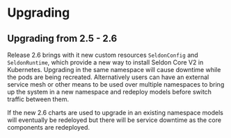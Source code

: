 # Upgrading

## Upgrading from 2.5 - 2.6

Release 2.6 brings with it new custom resources `SeldonConfig` and `SeldonRuntime`, which provide a new way to install Seldon Core V2 in Kubernetes. Upgrading in the same namespace will cause downtime while the pods are being recreated. Alternatively  users can have an external service mesh or other means to be used over multiple namespaces to bring up the system in a new namespace and redeploy models before switch traffic between them.

If the new 2.6 charts are used to upgrade in an existing namespace models will eventually be redeloyed but there will be service downtime as the core components are redeployed.

